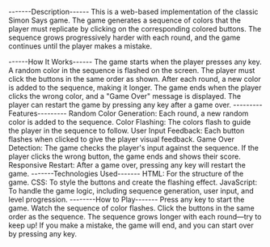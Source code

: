 -------Description------
This is a web-based implementation of the classic Simon Says game. The game generates a sequence of colors that the player must replicate by clicking on the corresponding colored buttons. The sequence grows progressively harder with each round, and the game continues until the player makes a mistake.

------How It Works------
The game starts when the player presses any key.
A random color in the sequence is flashed on the screen. The player must click the buttons in the same order as shown.
After each round, a new color is added to the sequence, making it longer.
The game ends when the player clicks the wrong color, and a "Game Over" message is displayed.
The player can restart the game by pressing any key after a game over.
---------Features---------
Random Color Generation: Each round, a new random color is added to the sequence.
Color Flashing: The colors flash to guide the player in the sequence to follow.
User Input Feedback: Each button flashes when clicked to give the player visual feedback.
Game Over Detection: The game checks the player's input against the sequence. If the player clicks the wrong button, the game ends and shows their score.
Responsive Restart: After a game over, pressing any key will restart the game.
-------Technologies Used-------
HTML: For the structure of the game.
CSS: To style the buttons and create the flashing effect.
JavaScript: To handle the game logic, including sequence generation, user input, and level progression.
--------How to Play-------
Press any key to start the game.
Watch the sequence of color flashes.
Click the buttons in the same order as the sequence.
The sequence grows longer with each round—try to keep up!
If you make a mistake, the game will end, and you can start over by pressing any key.
